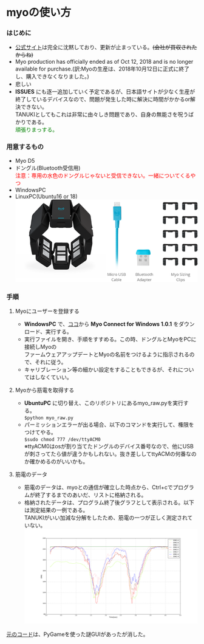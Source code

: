 # myoの使い方
### はじめに  
- [公式サイト](https://support.getmyo.com/hc/en-us)は完全に沈黙しており、更新が止まっている。~~(会社が買収されたからね)~~  
- Myo production has officially ended as of Oct 12, 2018 and is no longer available for purchase.(訳:Myoの生産は、2018年10月12日に正式に終了し、購入できなくなりました。)  
- 悲しい  
- __ISSUES__ にも逐一追加していく予定であるが、日本語サイトが少なく生産が終了しているデバイスなので、問題が発生した時に解決に時間がかかるor解決できない。  
TANUKIとしてもこれは非常に由々しき問題であり、自身の無能さを呪うばかりである。  
<font color="Green">頑張りまっする。</font>  

### 用意するもの  
- Myo D5
- ドングル(Bluetooth受信用)  
<font color="Red">注意：専用の水色のドングルじゃないと受信できない。一緒についてくるやつ</font>
- WindowsPC
- LinuxPC(Ubuntu16 or 18)  
![myo](/data/myo.png)

### 手順
1. Myoにユーザーを登録する  
    - __WindowsPC__ で、[ココ](https://support.getmyo.com/hc/en-us/articles/360018409792)から __Myo Connect for Windows 1.0.1__ をダウンロード、実行する。  
    - 実行ファイルを開き、手順をすすめる。この時、ドングルとMyoをPCに接続しMyoの  
    ファームウェアアップデートとMyoの名前をつけるように指示されるので、それに従う。  
    - キャリブレーション等の細かい設定をすることもできるが、それについてはしなくていい。

2. Myoから筋電を取得する  
    - __UbuntuPC__ に切り替え、このリポジトリにあるmyo_raw.pyを実行する。  
    `$python myo_raw.py`
    - パーミッションエラーが出る場合、以下のコマンドを実行して、権限をつけてやる。  
    `$sudo chmod 777 /dev/ttyACM0`  
    ※ttyACM0はosが割り当てたドングルのデバイス番号なので、他にUSBが刺さってたら値が違うかもしれない。抜き差ししてttyACMの何番なのか確かめるのがいいかも。
     
3. 筋電のデータ
    - 筋電のデータは、myoとの通信が確立した時点から、Ctrl+cでプログラムが終了するまでのあいだ、リストに格納される。
    - 格納されたデータは、プログラム終了後グラフとして表示される。以下は測定結果の一例である。  
    TANUKIがいい加減な分解をしたため、筋電の一つが正しく測定されていない。  
    ![EMG](/data/figure_1.png)  

[元のコード](https://github.com/dzhu/myo-raw)は、PyGameを使った謎GUIがあったが消した。
